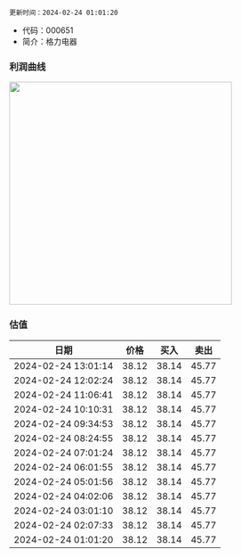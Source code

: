 
`更新时间：2024-02-24 01:01:20`

* 代码：000651
* 简介：格力电器

### 利润曲线

<img src="https://quickchart.io/chart?c=%7B%22type%22:%20%22line%22%2C%20%22data%22:%20%7B%22labels%22:%20%5B%2721%27%2C%20%2722%27%2C%20%2723%27%5D%2C%20%22datasets%22:%20%5B%7B%22label%22:%20%22%E5%BD%92%E6%AF%8D%E5%87%80%E5%88%A9%E6%B6%A6%22%2C%20%22data%22:%20%5B221.75%2C%20230.64%2C%20245.07%5D%7D%5D%7D%7D" style="width: 400px; height: auto;">

### 估值

|    日期    |    价格    |    买入    |    卖出    |    
|:------------:|:------------:|:------------:|:------------:|
|2024-02-24 13:01:14|38.12|38.14|45.77|
|2024-02-24 12:02:24|38.12|38.14|45.77|
|2024-02-24 11:06:41|38.12|38.14|45.77|
|2024-02-24 10:10:31|38.12|38.14|45.77|
|2024-02-24 09:34:53|38.12|38.14|45.77|
|2024-02-24 08:24:55|38.12|38.14|45.77|
|2024-02-24 07:01:24|38.12|38.14|45.77|
|2024-02-24 06:01:55|38.12|38.14|45.77|
|2024-02-24 05:01:56|38.12|38.14|45.77|
|2024-02-24 04:02:06|38.12|38.14|45.77|
|2024-02-24 03:01:10|38.12|38.14|45.77|
|2024-02-24 02:07:33|38.12|38.14|45.77|
|2024-02-24 01:01:20|38.12|38.14|45.77|